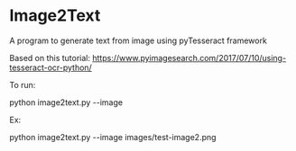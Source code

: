 # Image2Text
A program to generate text from image using pyTesseract framework

Based on this tutorial: https://www.pyimagesearch.com/2017/07/10/using-tesseract-ocr-python/

To run:

python image2text.py --image <path to image>

Ex:

python image2text.py --image images/test-image2.png
